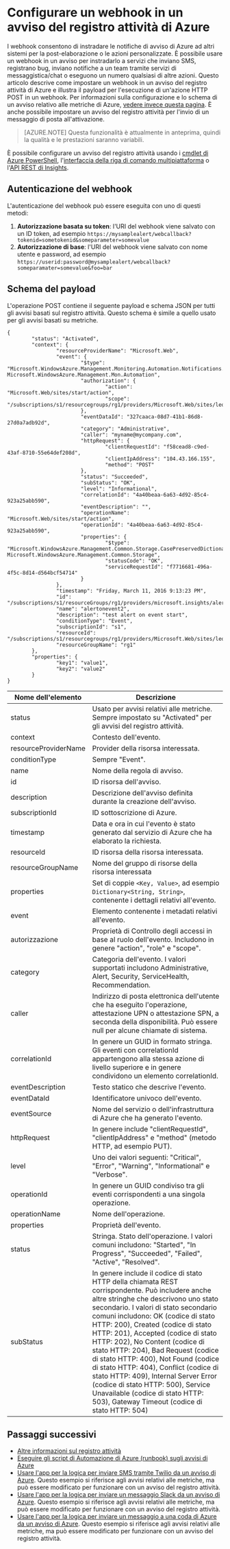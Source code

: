 <properties
	pageTitle="Configurare webhook negli avvisi del registro attività di Azure | Microsoft Azure"
	description="Informazioni su come usare gli avvisi del registro attività per chiamare webhook. "
	authors="kamathashwin"
	manager=""
	editor=""
	services="monitoring-and-diagnostics"
	documentationCenter="monitoring-and-diagnostics"/> 

<tags
	ms.service="monitoring-and-diagnostics"
	ms.workload="na"
	ms.tgt_pltfrm="na"
	ms.devlang="na"
	ms.topic="article"
	ms.date="09/15/2016"
	ms.author="ashwink"/> 

# Configurare un webhook in un avviso del registro attività di Azure

I webhook consentono di instradare le notifiche di avviso di Azure ad altri sistemi per la post-elaborazione o le azioni personalizzate. È possibile usare un webhook in un avviso per instradarlo a servizi che inviano SMS, registrano bug, inviano notifiche a un team tramite servizi di messaggistica/chat o eseguono un numero qualsiasi di altre azioni. Questo articolo descrive come impostare un webhook in un avviso del registro attività di Azure e illustra il payload per l'esecuzione di un'azione HTTP POST in un webhook. Per informazioni sulla configurazione e lo schema di un avviso relativo alle metriche di Azure, [vedere invece questa pagina](./insights-webhooks-alerts.md). È anche possibile impostare un avviso del registro attività per l'invio di un messaggio di posta all'attivazione.

>[AZURE.NOTE] Questa funzionalità è attualmente in anteprima, quindi la qualità e le prestazioni saranno variabili.

È possibile configurare un avviso del registro attività usando i [cmdlet di Azure PowerShell](./insights-powershell-samples.md#create-alert-rules), l'[interfaccia della riga di comando multipiattaforma](./insights-cli-samples.md#work-with-alerts) o l'[API REST di Insights](https://msdn.microsoft.com/library/azure/dn933805.aspx).

## Autenticazione del webhook
L'autenticazione del webhook può essere eseguita con uno di questi metodi:

1. **Autorizzazione basata su token**: l'URI del webhook viene salvato con un ID token, ad esempio `https://mysamplealert/webcallback?tokenid=sometokenid&someparameter=somevalue`
2.	**Autorizzazione di base**: l'URI del webhook viene salvato con nome utente e password, ad esempio `https://userid:password@mysamplealert/webcallback?someparamater=somevalue&foo=bar`

## Schema del payload
L'operazione POST contiene il seguente payload e schema JSON per tutti gli avvisi basati sul registro attività. Questo schema è simile a quello usato per gli avvisi basati su metriche.

```
{
        "status": "Activated",
        "context": {
                "resourceProviderName": "Microsoft.Web",
                "event": {
                        "$type": "Microsoft.WindowsAzure.Management.Monitoring.Automation.Notifications.GenericNotifications.Datacontracts.InstanceEventContext, Microsoft.WindowsAzure.Management.Mon.Automation",
                        "authorization": {
                                "action": "Microsoft.Web/sites/start/action",
                                "scope": "/subscriptions/s1/resourcegroups/rg1/providers/Microsoft.Web/sites/leoalerttest"
                        },
                        "eventDataId": "327caaca-08d7-41b1-86d8-27d0a7adb92d",
                        "category": "Administrative",
                        "caller": "myname@mycompany.com",
                        "httpRequest": {
                                "clientRequestId": "f58cead8-c9ed-43af-8710-55e64def208d",
                                "clientIpAddress": "104.43.166.155",
                                "method": "POST"
                        },
                        "status": "Succeeded",
                        "subStatus": "OK",
                        "level": "Informational",
                        "correlationId": "4a40beaa-6a63-4d92-85c4-923a25abb590",
                        "eventDescription": "",
                        "operationName": "Microsoft.Web/sites/start/action",
                        "operationId": "4a40beaa-6a63-4d92-85c4-923a25abb590",
                        "properties": {
                                "$type": "Microsoft.WindowsAzure.Management.Common.Storage.CasePreservedDictionary, Microsoft.WindowsAzure.Management.Common.Storage",
                                "statusCode": "OK",
                                "serviceRequestId": "f7716681-496a-4f5c-8d14-d564bcf54714"
                        }
                },
                "timestamp": "Friday, March 11, 2016 9:13:23 PM",
                "id": "/subscriptions/s1/resourceGroups/rg1/providers/microsoft.insights/alertrules/alertonevent2",
                "name": "alertonevent2",
                "description": "test alert on event start",
                "conditionType": "Event",
                "subscriptionId": "s1",
                "resourceId": "/subscriptions/s1/resourcegroups/rg1/providers/Microsoft.Web/sites/leoalerttest",
                "resourceGroupName": "rg1"
        },
        "properties": {
                "key1": "value1",
                "key2": "value2"
        }
}
```

|Nome dell'elemento|	Descrizione|
|---|---|
|status |Usato per avvisi relativi alle metriche. Sempre impostato su "Activated" per gli avvisi del registro attività.|
|context|Contesto dell'evento.|
|resourceProviderName|Provider della risorsa interessata.|
|conditionType |Sempre "Event".|
|name |Nome della regola di avviso.|
|id |ID risorsa dell'avviso.|
|description|	Descrizione dell'avviso definita durante la creazione dell'avviso.|
|subscriptionId |ID sottoscrizione di Azure.|
|timestamp|	Data e ora in cui l'evento è stato generato dal servizio di Azure che ha elaborato la richiesta.|
|resourceId |ID risorsa della risorsa interessata.|
|resourceGroupName|Nome del gruppo di risorse della risorsa interessata|
|properties |Set di coppie `<Key, Value>`, ad esempio `Dictionary<String, String>`, contenente i dettagli relativi all'evento.|
|event|Elemento contenente i metadati relativi all'evento.|
|autorizzazione|Proprietà di Controllo degli accessi in base al ruolo dell'evento. Includono in genere "action", "role" e "scope".|
|category | Categoria dell'evento. I valori supportati includono Administrative, Alert, Security, ServiceHealth, Recommendation.|
|caller|Indirizzo di posta elettronica dell'utente che ha eseguito l'operazione, attestazione UPN o attestazione SPN, a seconda della disponibilità. Può essere null per alcune chiamate di sistema.|
|correlationId|	In genere un GUID in formato stringa. Gli eventi con correlationId appartengono alla stessa azione di livello superiore e in genere condividono un elemento correlationId.|
|eventDescription |Testo statico che descrive l'evento.|
|eventDataId|Identificatore univoco dell'evento.|
|eventSource |Nome del servizio o dell'infrastruttura di Azure che ha generato l'evento.|
|httpRequest|	In genere include "clientRequestId", "clientIpAddress" e "method" (metodo HTTP, ad esempio PUT).|
|level|Uno dei valori seguenti: "Critical", "Error", "Warning", "Informational" e "Verbose".|
|operationId|In genere un GUID condiviso tra gli eventi corrispondenti a una singola operazione.|
|operationName|Nome dell'operazione.|
|properties |Proprietà dell'evento.|
|status|Stringa. Stato dell'operazione. I valori comuni includono: "Started", "In Progress", "Succeeded", "Failed", "Active", "Resolved".|
|subStatus|	In genere include il codice di stato HTTP della chiamata REST corrispondente. Può includere anche altre stringhe che descrivono uno stato secondario. I valori di stato secondario comuni includono: OK (codice di stato HTTP: 200), Created (codice di stato HTTP: 201), Accepted (codice di stato HTTP: 202), No Content (codice di stato HTTP: 204), Bad Request (codice di stato HTTP: 400), Not Found (codice di stato HTTP: 404), Conflict (codice di stato HTTP: 409), Internal Server Error (codice di stato HTTP: 500), Service Unavailable (codice di stato HTTP: 503), Gateway Timeout (codice di stato HTTP: 504)|

## Passaggi successivi
- [Altre informazioni sul registro attività](./monitoring-overview-activity-logs.md)
- [Eseguire gli script di Automazione di Azure (runbook) sugli avvisi di Azure](http://go.microsoft.com/fwlink/?LinkId=627081)
- [Usare l'app per la logica per inviare SMS tramite Twilio da un avviso di Azure](https://github.com/Azure/azure-quickstart-templates/tree/master/201-alert-to-text-message-with-logic-app). Questo esempio si riferisce agli avvisi relativi alle metriche, ma può essere modificato per funzionare con un avviso del registro attività.
- [Usare l'app per la logica per inviare un messaggio Slack da un avviso di Azure](https://github.com/Azure/azure-quickstart-templates/tree/master/201-alert-to-slack-with-logic-app). Questo esempio si riferisce agli avvisi relativi alle metriche, ma può essere modificato per funzionare con un avviso del registro attività.
- [Usare l'app per la logica per inviare un messaggio a una coda di Azure da un avviso di Azure](https://github.com/Azure/azure-quickstart-templates/tree/master/201-alert-to-queue-with-logic-app). Questo esempio si riferisce agli avvisi relativi alle metriche, ma può essere modificato per funzionare con un avviso del registro attività.

<!---HONumber=AcomDC_0921_2016-->